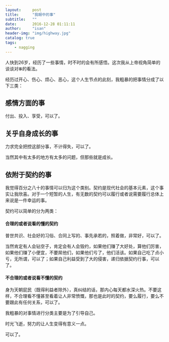 ```yaml
---
layout:     post
title:      "我眼中的事"
subtitle:   ""
date:       2016-12-28 01:11:11
author:     "isan"
header-img: "img/highway.jpg"
catalog: true
tags:
    - nagging
---
```


人快到26岁，经历了一些事情，时不时的会有所感悟。这次我从上帝视角简单的谈谈对`事`的看法。

经历过开心、伤心、烦心、恶心，这个人生节点的此刻，我粗暴的把事情分成了以下三类：

## 感情方面的事

付出、投入、享受，可以了。


## 关乎自身成长的事

力求完全把控这部分事，不计得失，可以了。

当然其中有太多的地方有太多的问题，但那些就是成长。


## 依附于契约的事

我觉得百分之八十的事情可以归为这个类别。契约是现代社会的基本元素，这个事实让我欣喜。对于一个短暂的人生，有无数的契约可以履行或者说需要履行总体上来说是一件幸运的事。

契约可以简单的分为两类：

#### 合理的或者说看的懂的契约
普世共识、社会好的习俗、合同上写的、事先承若的，照着做，非常好，可以了。

当然肯定有人会钻空子，肯定会有人会毁约，如果他们赚了大好处，算他们厉害，如果他们赚了小便宜，不要屌他们，如果他们亏了，他们活该。如果自己吃了点小亏，无所谓，可以了；如果自己利益受到了大的侵害，递归依据契约行事，可以了。

#### 不合理的或者说看不懂的契约

身为天朝屁民（既得利益者除外），真纠结的话，那内心每天都水深火热。不要这样，不合理看不懂甚至看着让人非常愤慨，那也是此时的契约，要么履行，要么不要跟此有任何关系，可以了。



我粗暴的对事情进行分类主要是为了引导自己。

时光飞逝，努力的让人生变得有意义一点。

可以了。


